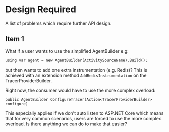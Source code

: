 # Design Required

A list of problems which require further API design.

## Item 1

What if a user wants to use the simplified AgentBuilder e.g:

```
using var agent = new AgentBuilder(ActivitySourceName).Build();
```

but then wants to add one extra instrumentation (e.g. Redis)? This is achieved with an extension method
`AddRedisInstrumentation` on the TracerProviderBuilder.

Right now, the consumer would have to use the more complex overload:

```
public AgentBuilder ConfigureTracer(Action<TracerProviderBuilder> configure)
```

This especially applies if we don't auto listen to ASP.NET Core which means that for very common scenarios,
users are forced to use the more complex overload. Is there anything we can do to make that easier?
